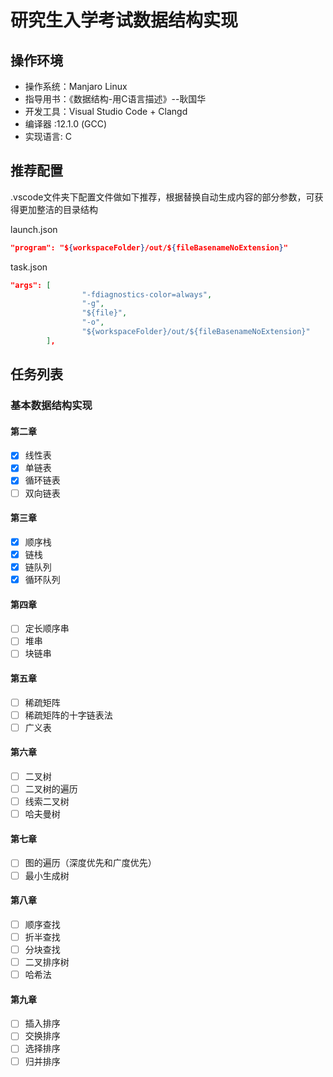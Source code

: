 # 研究生入学考试数据结构实现

## 操作环境

- 操作系统：Manjaro Linux
- 指导用书：《数据结构-用C语言描述》--耿国华
- 开发工具：Visual Studio Code + Clangd
- 编译器 :12.1.0 (GCC)
- 实现语言: C

## 推荐配置
.vscode文件夹下配置文件做如下推荐，根据替换自动生成内容的部分参数，可获得更加整洁的目录结构

launch.json

```json
"program": "${workspaceFolder}/out/${fileBasenameNoExtension}"
```

task.json

```json
"args": [
                "-fdiagnostics-color=always",
                "-g",
                "${file}",
                "-o",
                "${workspaceFolder}/out/${fileBasenameNoExtension}"
        ],
```

## 任务列表

### 基本数据结构实现

#### 第二章

- [x] 线性表
- [x] 单链表
- [x] 循环链表
- [ ] 双向链表

#### 第三章

- [x] 顺序栈
- [x] 链栈
- [x] 链队列
- [x] 循环队列

#### 第四章

- [ ] 定长顺序串
- [ ] 堆串
- [ ] 块链串

#### 第五章

- [ ] 稀疏矩阵
- [ ] 稀疏矩阵的十字链表法
- [ ] 广义表

#### 第六章

- [ ] 二叉树
- [ ] 二叉树的遍历
- [ ] 线索二叉树
- [ ] 哈夫曼树

#### 第七章

- [ ] 图的遍历（深度优先和广度优先）
- [ ] 最小生成树

#### 第八章

- [ ] 顺序查找
- [ ] 折半查找
- [ ] 分块查找
- [ ] 二叉排序树
- [ ] 哈希法

#### 第九章

- [ ] 插入排序
- [ ] 交换排序
- [ ] 选择排序
- [ ] 归并排序
